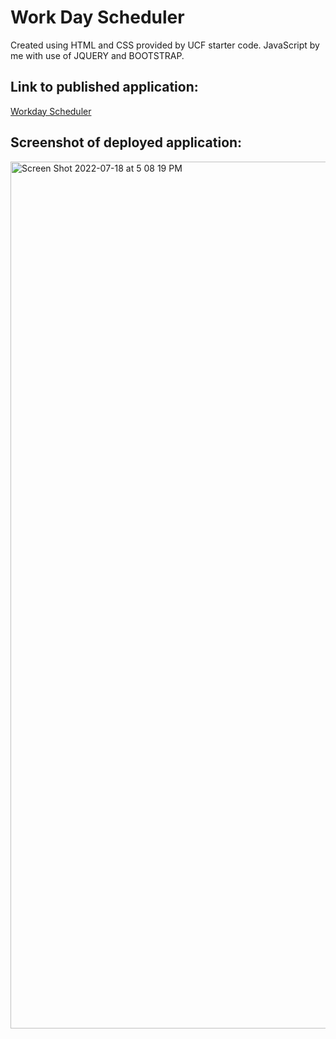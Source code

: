 # Work Day Scheduler
Created using HTML and CSS provided by UCF starter code. 
JavaScript by me with use of JQUERY and BOOTSTRAP. 

## Link to published application:
[Workday Scheduler](https://samkarp700.github.io/workday-scheduler/)

## Screenshot of deployed application: 
<img width="1387" alt="Screen Shot 2022-07-18 at 5 08 19 PM" src="https://user-images.githubusercontent.com/105761973/179617640-ddb48d16-2c50-4963-a505-1e62d3638e35.png">
